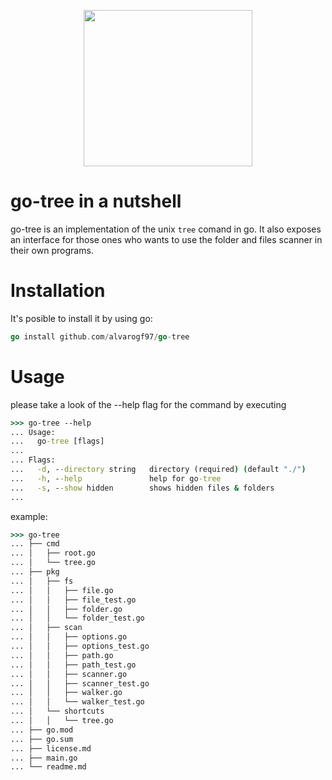 <p align="center">
  <img width="270" height="250" src="https://www.clipartmax.com/png/middle/3-34782_palm-tree-emoji-sticker.png">
</p>

# go-tree in a nutshell

go-tree is an implementation of the unix `tree` comand in go. It also exposes
an interface for those ones who wants to use the folder and files scanner in
their own programs.

# Installation

It's posible to install it by using go:

```go
go install github.com/alvarogf97/go-tree
```
# Usage

please take a look of the --help flag for the command by executing

```cmd
>>> go-tree --help
... Usage:
...   go-tree [flags]
... 
... Flags:
...   -d, --directory string   directory (required) (default "./")
...   -h, --help               help for go-tree
...   -s, --show hidden        shows hidden files & folders
... 
```

example:

```cmd
>>> go-tree
... ├── cmd
... │   ├── root.go
... │   └── tree.go
... ├── pkg
... │   ├── fs
... │   │   ├── file.go
... │   │   ├── file_test.go
... │   │   ├── folder.go
... │   │   └── folder_test.go
... │   ├── scan
... │   │   ├── options.go
... │   │   ├── options_test.go
... │   │   ├── path.go
... │   │   ├── path_test.go
... │   │   ├── scanner.go
... │   │   ├── scanner_test.go
... │   │   ├── walker.go
... │   │   └── walker_test.go
... │   └── shortcuts
... │   │   └── tree.go
... ├── go.mod
... ├── go.sum
... ├── license.md
... ├── main.go
... └── readme.md
```
